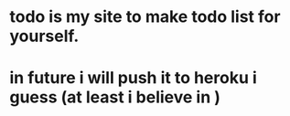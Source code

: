 # todo is my site to make todo list for yourself. 
# in future i will push it to heroku i guess (at least i believe in )
